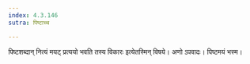 ```yaml
---
index: 4.3.146
sutra: पिष्टाच्च

---
```

पिष्टशब्दान् नित्यं मयट् प्रत्ययो भवति तस्य विकारः इत्येतस्मिन् विषये। अणो ऽपवादः। पिष्टमयं भस्म।